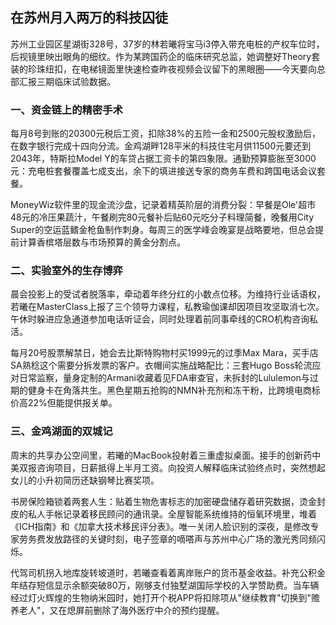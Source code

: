 ## 在苏州月入两万的科技囚徒
 
 苏州工业园区星湖街328号，37岁的林若曦将宝马i3停入带充电桩的产权车位时，后视镜里映出眼角的细纹。作为某跨国药企的临床研究总监，她调整好Theory套装的珍珠纽扣，在电梯镜面里快速检查昨夜视频会议留下的黑眼圈——今天要向总部汇报三期临床试验数据。
 
### 一、资金链上的精密手术
 每月8号到账的20300元税后工资，扣除38%的五险一金和2500元股权激励后，在数字银行完成十四向分流。金鸡湖畔128平米的科技住宅月供11500元要还到2043年，特斯拉Model Y的车贷占据工资卡的第四象限。通勤预算膨胀至3000元：充电桩套餐覆盖七成支出，余下的填进接送专家的商务车费和跨国电话会议套餐。
 
 MoneyWiz软件里的现金流沙盘，记录着精英阶层的消费分裂：早餐是Ole'超市48元的冷压果蔬汁，午餐刷完80元餐补后贴60元吃分子料理简餐，晚餐用City Super的空运蓝鳍金枪鱼制作刺身。每周三的医学峰会晚宴是战略要地，但总会提前计算香槟塔层数与市场预算的黄金分割点。
 
### 二、实验室外的生存博弈
 晨会投影上的受试者脱落率，牵动着年终分红的小数点位移。为维持行业话语权，若曦在MasterClass上报了三个领导力课程，私教瑜伽课却因项目攻坚取消七次。午休时躲进应急通道参加电话听证会，同时处理着前同事牵线的CRO机构咨询私活。
 
 每月20号股票解禁日，她会去比斯特购物村买1999元的过季Max Mara，买手店SA熟稔这个需要分拆发票的客户。衣帽间实施战略配比：三套Hugo Boss轮流应对日常监察，量身定制的Armani收藏着见FDA审查官，未拆封的Lululemon与过期的健身卡在角落共生。黑色星期五抢购的NMN补充剂和冻干粉，比跨境电商标价高22%但能提供报关单。
 
### 三、金鸡湖面的双城记
 周末的共享办公空间里，若曦的MacBook投射着三重虚拟桌面。接手的创新药中美双报咨询项目，日薪抵得上半月工资。向投资人解释临床试验终点时，突然想起女儿的小升初简历还缺钢琴比赛奖项。
 
 书房保险箱锁着两套人生：贴着生物危害标志的加密硬盘储存着研究数据，烫金封皮的私人手帐记录着移民顾问的通讯录。全屋智能系统维持的恒氧环境里，堆着《ICH指南》和《加拿大技术移民评分表》。唯一关闭人脸识别的深夜，是修改专家劳务费发放路径的关键时刻，电子签章的嘀嗒声与苏州中心广场的激光秀同频闪烁。
 
 代驾司机拐入地库旋转坡道时，若曦查看着离岸账户的货币基金收益。补充公积金年结存短信显示余额突破80万，刚够支付独墅湖国际学校的入学赞助费。当车辆经过灯火辉煌的生物纳米园时，她打开个税APP将扣除项从"继续教育"切换到"赡养老人"，又在熄屏前删除了海外医疗中介的预约提醒。